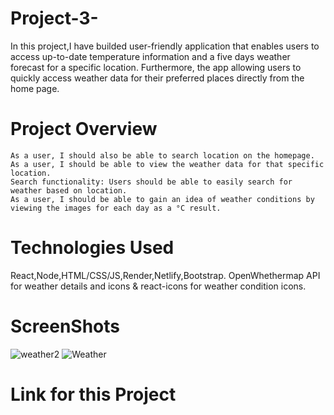 # Project-3-

In this project,I have builded user-friendly application that enables
 users to access up-to-date temperature information and a five days weather forecast for a specific location.
Furthermore, the app  allowing users to quickly access weather data for their preferred places directly from the home page.

# Project Overview

    As a user, I should also be able to search location on the homepage.
    As a user, I should be able to view the weather data for that specific location.
    Search functionality: Users should be able to easily search for weather based on location.
    As a user, I should be able to gain an idea of weather conditions by viewing the images for each day as a °C result.

# Technologies Used
React,Node,HTML/CSS/JS,Render,Netlify,Bootstrap.
OpenWhethermap API for weather details and icons & react-icons for weather condition icons.

# ScreenShots 
![weather2](https://github.com/mustafacev/Project-3-/assets/122946494/6b9401dc-8d33-4496-8bea-288cf63e091e)
![Weather](https://github.com/mustafacev/Project-3-/assets/122946494/17ff2339-7867-41f8-beb8-f3067fb73f87)

# Link for this Project
